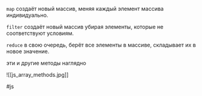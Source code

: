 `map` создаёт новый массив, меняя каждый элемент массива индивидуально. 

`filter` создаёт новый массив убирая элементы, которые не соответствуют условиям. 

`reduce` в свою очередь, берёт все элементы в массиве, складывает их в новое значение.

эти и другие методы наглядно 

![[js_array_methods.jpg]]

#js 
